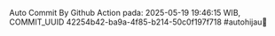 Auto Commit By Github Action pada: 2025-05-19 19:46:15 WIB, COMMIT_UUID 42254b42-ba9a-4f85-b214-50c0f197f718 #autohijau🗿
